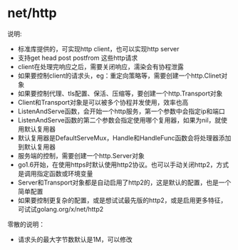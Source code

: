 # net/http

说明:
- 标准库提供的，可实现http client，也可以实现http server
- 支持get head post postfrom 这些http请求
- client在处理完响应之后，需要关闭响应，濡染会有协程泄露
- 如果要控制client的请求头，eg：重定向策略等，需要创建一个http.Clinet对象
- 如果要控制代理、tls配置、保活、压缩等，要创建一个http.Transport对象
- Client和Transport对象是可以被多个协程并发使用，效率也高
- ListenAndServe函数，会开始一个http服务，第一个参数中会指定ip和端口
- ListenAndServe函数的第二个参数会指定使用哪个复用器，如果为nil，就使用默认复用器
- 默认复用器是DefaultServeMux，Handle和HandleFunc函数会将处理器添加到默认复用器
- 服务端的控制，需要创建一个http.Server对象
- go1.6开始，在使用https时默认使用http2协议。也可以手动关闭http2，方式是调用指定函数或环境变量
- Server和Transport对象都是自动启用了http2的，这是默认的配置，也是一个简单配置
- 如果要控制更复杂的配置，或是想试试最先版的http2，或是启用更多特征，可试试golang.org/x/net/http2


零散的说明：
- 请求头的最大字节数默认是1M，可以修改

